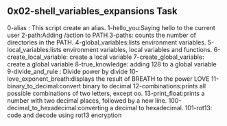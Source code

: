 0x02-shell_variables_expansions Task 
-----------------------------
0-alias : This script create an alias.
1-hello_you:Saying hello to the current user
2-path:Adding /action to PATH
3-paths: counts the number of directories in the PATH.
4-global_variables:lists environment variables.
5-local_variables:lists environment variables, local variables and functions.
6-create_local_variable: create a local variable
7-create_global_variable: create a global variable
8-true_knowledge: adding 128 to a global variable
9-divide_and_rule : Divide power by divide
10-love_exponent_breath:displays the result of BREATH to the power LOVE
11-binary_to_decimal:convert binary to decimal
12-combinations:prints all possible combinations of two letters, except oo.
13-print_float:prints a number with two decimal places, followed by a new line.
100-decimal_to_hexadecimal:converting a decimal to hexadecimal.
101-rot13: code and decode using rot13 encryption
